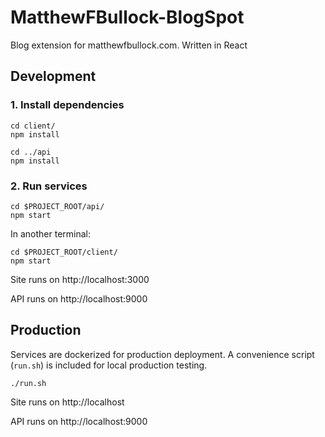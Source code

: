# MatthewFBullock-BlogSpot
Blog extension for matthewfbullock.com. Written in React

## Development

### 1. Install dependencies

```
cd client/
npm install

cd ../api
npm install
```

### 2. Run services

```
cd $PROJECT_ROOT/api/
npm start
```

In another terminal:

```
cd $PROJECT_ROOT/client/
npm start
```

Site runs on http://localhost:3000

API runs on http://localhost:9000

## Production

Services are dockerized for production deployment. A convenience script (`run.sh`) is included for local production testing.

```
./run.sh
```

Site runs on http://localhost

API runs on http://localhost:9000